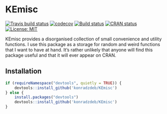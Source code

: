 <!-- README.md is generated from README.Rmd. Please edit that file -->

# KEmisc

[![Travis build
status](https://travis-ci.org/konradzdeb/KEmisc.svg?branch=master)](https://travis-ci.org/konradzdeb/KEmisc)
[![codecov](https://codecov.io/gh/konradzdeb/KEmisc/branch/master/graph/badge.svg)](https://codecov.io/gh/konradzdeb/KEmisc)
[![Build
status](https://ci.appveyor.com/api/projects/status/dfhwb7tplpk46mbw?svg=true)](https://ci.appveyor.com/project/konradzdeb/kemisc)
[![CRAN
status](https://www.r-pkg.org/badges/version/KEmisc)](https://cran.r-project.org/package=KEmisc)
[![License:
MIT](https://img.shields.io/badge/License-MIT-yellow.svg)](https://opensource.org/licenses/MIT)

KEmisc provides a disorganised collection of small convenience and
utility functions. I use this package as a storage for random and weird
functions that I want to have at hand. It’s rather unlikely that anyone
will find this package useful and that it will ever appear on CRAN.

## Installation

``` r
if (requireNamespace("devtools", quietly = TRUE)) {
    devtools::install_github('konradzdeb/KEmisc')
} else {
    install.packages("devtools")
    devtools::install_github('konradzdeb/KEmisc')
}
```
